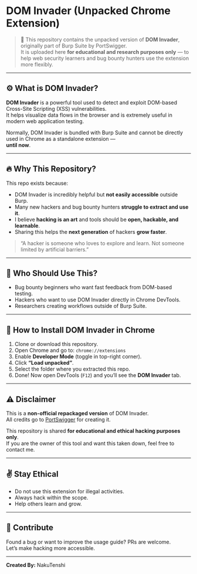 # DOM Invader (Unpacked Chrome Extension)

> 🚨 This repository contains the unpacked version of **DOM Invader**, originally part of Burp Suite by PortSwigger.  
> It is uploaded here **for educational and research purposes only** — to help web security learners and bug bounty hunters use the extension more flexibly.

---

## ⚙️ What is DOM Invader?

**DOM Invader** is a powerful tool used to detect and exploit DOM-based Cross-Site Scripting (XSS) vulnerabilities.  
It helps visualize data flows in the browser and is extremely useful in modern web application testing.

Normally, DOM Invader is bundled with Burp Suite and cannot be directly used in Chrome as a standalone extension —  
**until now**.

---

## 🔥 Why This Repository?

This repo exists because:

- DOM Invader is incredibly helpful but **not easily accessible** outside Burp.
- Many new hackers and bug bounty hunters **struggle to extract and use it**.
- I believe **hacking is an art** and tools should be **open, hackable, and learnable**.
- Sharing this helps the **next generation** of hackers **grow faster**.

> “A hacker is someone who loves to explore and learn. Not someone limited by artificial barriers.”

---

## 🧠 Who Should Use This?

- Bug bounty beginners who want fast feedback from DOM-based testing.
- Hackers who want to use DOM Invader directly in Chrome DevTools.
- Researchers creating workflows outside of Burp Suite.

---

## 🚀 How to Install DOM Invader in Chrome

1. Clone or download this repository.
2. Open Chrome and go to: `chrome://extensions`
3. Enable **Developer Mode** (toggle in top-right corner).
4. Click **“Load unpacked”**.
5. Select the folder where you extracted this repo.
6. Done! Now open DevTools (`F12`) and you’ll see the **DOM Invader** tab.

---

## ⚠️ Disclaimer

This is a **non-official repackaged version** of DOM Invader.  
All credits go to [PortSwigger](https://portswigger.net/) for creating it.

This repository is shared **for educational and ethical hacking purposes only**.  
If you are the owner of this tool and want this taken down, feel free to contact me.

---

## ✌️ Stay Ethical

- Do not use this extension for illegal activities.
- Always hack within the scope.
- Help others learn and grow.

---

## 💬 Contribute

Found a bug or want to improve the usage guide? PRs are welcome.  
Let’s make hacking more accessible.

---
**Created By:** NakuTenshi


